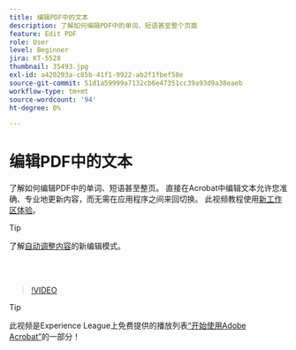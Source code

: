 ```yaml
---
title: 编辑PDF中的文本
description: 了解如何编辑PDF中的单词、短语甚至整个页面
feature: Edit PDF
role: User
level: Beginner
jira: KT-5528
thumbnail: 35493.jpg
exl-id: a420293a-c85b-41f1-9922-ab2f1fbef58e
source-git-commit: 51d1a59999a7132cb6e47351cc39a93d9a38eaeb
workflow-type: tm+mt
source-wordcount: '94'
ht-degree: 0%

---
```


# 编辑PDF中的文本

了解如何编辑PDF中的单词、短语甚至整页。 直接在Acrobat中编辑文本允许您准确、专业地更新内容，而无需在应用程序之间来回切换。 此视频教程使用[新工作区体验](new-workspace.md)。

>[!TIP]
>
>了解[自动调整内容](auto-adjust-layout.md)的新编辑模式。

<br> 

>[!VIDEO](https://video.tv.adobe.com/v/35493?quality=12&learn=on&hidetitle=true)

>[!TIP]
>
>此视频是Experience League上免费提供的播放列表[“开始使用Adobe Acrobat”](https://experienceleague.adobe.com/en/playlists/acrobat-get-started-business-users)的一部分！
